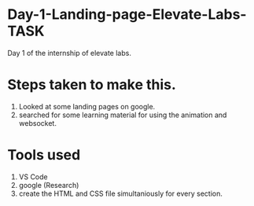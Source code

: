 # Day-1-Landing-page-Elevate-Labs-TASK
Day 1 of the internship of elevate labs.

# Steps taken to make this.
1. Looked at some landing pages on google.
2. searched for some learning material for using the animation and websocket.

# Tools used
1. VS Code
2. google (Research)
3. create the HTML and CSS file simultaniously for every section.

